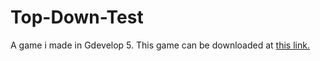 # Top-Down-Test
A game i made in Gdevelop 5.
This game can be downloaded at [this link.](https://luigimar10vn2022.itch.io/top-down-test)
